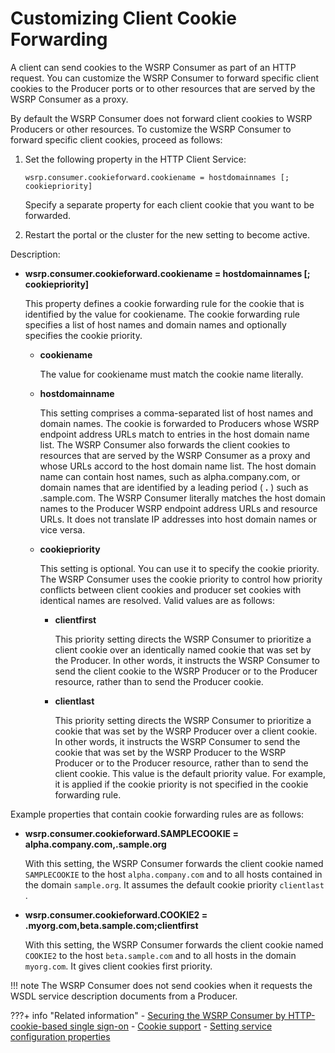 # Customizing Client Cookie Forwarding

A client can send cookies to the WSRP Consumer as part of an HTTP request. You can customize the WSRP Consumer to forward specific client cookies to the Producer ports or to other resources that are served by the WSRP Consumer as a proxy.

By default the WSRP Consumer does not forward client cookies to WSRP Producers or other resources. To customize the WSRP Consumer to forward specific client cookies, proceed as follows:

1.  Set the following property in the HTTP Client Service:

    ```
    wsrp.consumer.cookieforward.cookiename = hostdomainnames [; cookiepriority]
    ```

    Specify a separate property for each client cookie that you want to be forwarded.

2.  Restart the portal or the cluster for the new setting to become active.


Description:

-   **wsrp.consumer.cookieforward.cookiename = hostdomainnames \[; cookiepriority\]**

    This property defines a cookie forwarding rule for the cookie that is identified by the value for cookiename. The cookie forwarding rule specifies a list of host names and domain names and optionally specifies the cookie priority.

    -   **cookiename**

        The value for cookiename must match the cookie name literally.

    -   **hostdomainname**

        This setting comprises a comma-separated list of host names and domain names. The cookie is forwarded to Producers whose WSRP endpoint address URLs match to entries in the host domain name list. The WSRP Consumer also forwards the client cookies to resources that are served by the WSRP Consumer as a proxy and whose URLs accord to the host domain name list. The host domain name can contain host names, such as alpha.company.com, or domain names that are identified by a leading period \( **.** \) such as .sample.com. The WSRP Consumer literally matches the host domain names to the Producer WSRP endpoint address URLs and resource URLs. It does not translate IP addresses into host domain names or vice versa.

    -   **cookiepriority**

        This setting is optional. You can use it to specify the cookie priority. The WSRP Consumer uses the cookie priority to control how priority conflicts between client cookies and producer set cookies with identical names are resolved. Valid values are as follows:

        -   **clientfirst**

            This priority setting directs the WSRP Consumer to prioritize a client cookie over an identically named cookie that was set by the Producer. In other words, it instructs the WSRP Consumer to send the client cookie to the WSRP Producer or to the Producer resource, rather than to send the Producer cookie.

        -   **clientlast**

            This priority setting directs the WSRP Consumer to prioritize a cookie that was set by the WSRP Producer over a client cookie. In other words, it instructs the WSRP Consumer to send the cookie that was set by the WSRP Producer to the WSRP Producer or to the Producer resource, rather than to send the client cookie. This value is the default priority value. For example, it is applied if the cookie priority is not specified in the cookie forwarding rule.


Example properties that contain cookie forwarding rules are as follows:

-   **wsrp.consumer.cookieforward.SAMPLECOOKIE = alpha.company.com,.sample.org**

    With this setting, the WSRP Consumer forwards the client cookie named `SAMPLECOOKIE` to the host `alpha.company.com` and to all hosts contained in the domain `sample.org`. It assumes the default cookie priority `clientlast` .

-   **wsrp.consumer.cookieforward.COOKIE2 = .myorg.com,beta.sample.com;clientfirst**

    With this setting, the WSRP Consumer forwards the client cookie named `COOKIE2` to the host `beta.sample.com` and to all hosts in the domain `myorg.com`. It gives client cookies first priority.


!!! note
    The WSRP Consumer does not send cookies when it requests the WSDL service description documents from a Producer.


???+ info "Related information"
    - [Securing the WSRP Consumer by HTTP-cookie-based single sign-on](../wsrp_consumer_info/cfg_security_consumer_portal/wsrpt_cons_sec_ws_http_cb_sso.md)
    - [Cookie support](../../reference_for_using_wsrp_portal/wsrpc_cookie.md)
    - [Setting service configuration properties](../../../../../../deployment/manage/config_portal_behavior/service_config_properties/index.md)

